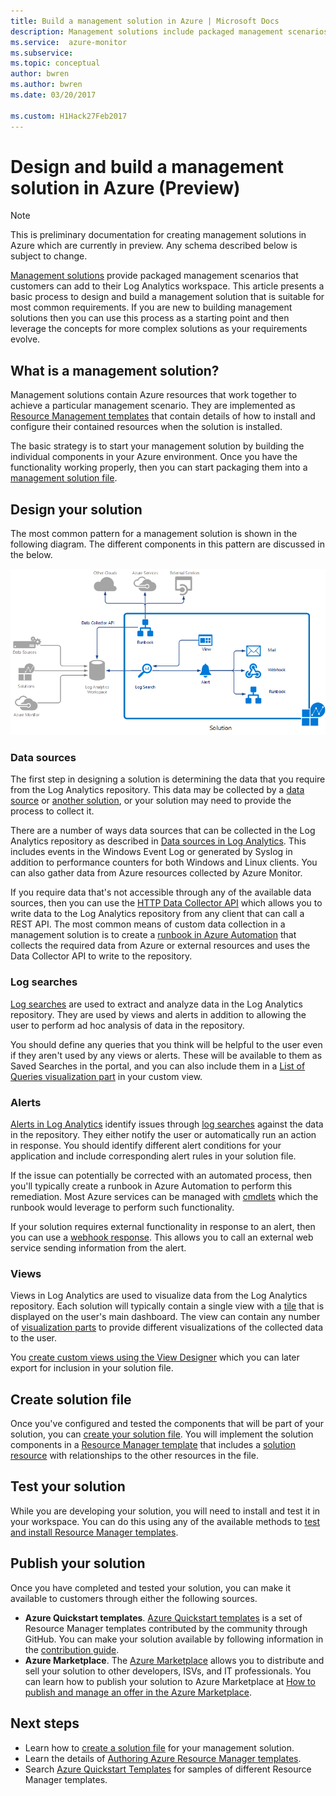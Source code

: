 ```yaml
---
title: Build a management solution in Azure | Microsoft Docs
description: Management solutions include packaged management scenarios in Azure that customers can add to their Log Analytics workspace.  This article provides details on how you can create management solutions to be used in your own environment or made available to your customers.
ms.service:  azure-monitor
ms.subservice: 
ms.topic: conceptual
author: bwren
ms.author: bwren
ms.date: 03/20/2017

ms.custom: H1Hack27Feb2017
---
```


# Design and build a management solution in Azure (Preview)
> [!NOTE]
> This is preliminary documentation for creating management solutions in Azure which are currently in preview. Any schema described below is subject to change.

[Management solutions]( solutions.md) provide packaged management scenarios that customers can add to their Log Analytics workspace.  This article presents a basic process to design and build a management solution that is suitable for most common requirements.  If you are new to building management solutions then you can use this process as a starting point and then leverage the concepts for more complex solutions as your requirements evolve.

## What is a management solution?

Management solutions contain Azure resources that work together to achieve a particular management scenario.  They are implemented as [Resource Management templates](../../azure-resource-manager/resource-manager-quickstart-create-templates-use-the-portal.md) that contain details of how to install and configure their contained resources when the solution is installed.

The basic strategy is to start your management solution by building the individual components in your Azure environment.  Once you have the functionality working properly, then you can start packaging them into a [management solution file]( solutions-solution-file.md). 


## Design your solution
The most common pattern for a management solution is shown in the following diagram.  The different components in this pattern are discussed in the below.

![Management solution overview](media/solutions-creating/solution-overview.png)


### Data sources
The first step in designing a solution is determining the data that you require from the Log Analytics repository.  This data may be collected by a [data source](../../azure-monitor/platform/agent-data-sources.md) or [another solution]( solutions.md), or your solution may need to provide the process to collect it.

There are a number of ways data sources that can be collected in the Log Analytics repository as described in [Data sources in Log Analytics](../../azure-monitor/platform/agent-data-sources.md).  This includes events in the Windows Event Log or generated by Syslog in addition to performance counters for both Windows and Linux clients.  You can also gather data from Azure resources collected by Azure Monitor.  

If you require data that's not accessible through any of the available data sources, then you can use the [HTTP Data Collector API](../../azure-monitor/platform/data-collector-api.md) which allows you to write data to the Log Analytics repository from any client that can call a REST API.  The most common means of custom data collection in a management solution is to create a [runbook in Azure Automation](../../automation/automation-runbook-types.md) that collects the required data from Azure or external resources and uses the Data Collector API to write to the repository.  

### Log searches
[Log searches](../../azure-monitor/log-query/log-query-overview.md) are used to extract and analyze data in the Log Analytics repository.  They are used by views and alerts in addition to allowing the user to perform ad hoc analysis of data in the repository.  

You should define any queries that you think will be helpful to the user even if they aren't used by any views or alerts.  These will be available to them as Saved Searches in the portal, and you can also include them in a [List of Queries visualization part](../../azure-monitor/platform/view-designer-parts.md#list-of-queries-part) in your custom view.

### Alerts
[Alerts in Log Analytics](../../azure-monitor/platform/alerts-overview.md) identify issues through [log searches](#log-searches) against the data in the repository.  They either notify the user or automatically run an action in response. You should identify different alert conditions for your application and include corresponding alert rules in your solution file.

If the issue can potentially be corrected with an automated process, then you'll typically create a runbook in Azure Automation to perform this remediation.  Most Azure services can be managed with [cmdlets](/powershell/azure/overview) which the runbook would leverage to perform such functionality.

If your solution requires external functionality in response to an alert, then you can use a [webhook response](../../azure-monitor/platform/alerts-metric.md).  This allows you to call an external web service sending information from the alert.

### Views
Views in Log Analytics are used to visualize data from the Log Analytics repository.  Each solution will typically contain a single view with a [tile](../../azure-monitor/platform/view-designer-tiles.md) that is displayed on the user's main dashboard.  The view can contain any number of [visualization parts](../../azure-monitor/platform/view-designer-parts.md) to provide different visualizations of the collected data to the user.

You [create custom views using the View Designer](../../azure-monitor/platform/view-designer.md) which you can later export for inclusion in your solution file.  


## Create solution file
Once you've configured and tested the components that will be part of your solution, you can [create your solution file]( solutions-solution-file.md).  You will implement the solution components in a [Resource Manager template](../../azure-resource-manager/templates/template-syntax.md) that includes a [solution resource]( solutions-solution-file.md#solution-resource) with relationships to the other resources in the file.  


## Test your solution
While you are developing your solution, you will need to install and test it in your workspace.  You can do this using any of the available methods to [test and install Resource Manager templates](../../azure-resource-manager/resource-group-template-deploy.md).

## Publish your solution
Once you have completed and tested your solution, you can make it available to customers through either the following sources.

- **Azure Quickstart templates**.  [Azure Quickstart templates](https://azure.microsoft.com/resources/templates/) is a set of Resource Manager templates contributed by the community through GitHub.  You can make your solution available by following information in the [contribution guide](https://github.com/Azure/azure-quickstart-templates/tree/master/1-CONTRIBUTION-GUIDE).
- **Azure Marketplace**.  The [Azure Marketplace](https://azuremarketplace.microsoft.com/marketplace/) allows you to distribute and sell your solution to other developers, ISVs, and IT professionals.  You can learn how to publish your solution to Azure Marketplace at [How to publish and manage an offer in the Azure Marketplace](../../marketplace/marketplace-publishers-guide.md).



## Next steps
* Learn how to [create a solution file]( solutions-solution-file.md) for your management solution.
* Learn the details of [Authoring Azure Resource Manager templates](../../azure-resource-manager/templates/template-syntax.md).
* Search [Azure Quickstart Templates](https://azure.microsoft.com/documentation/templates) for samples of different Resource Manager templates.
